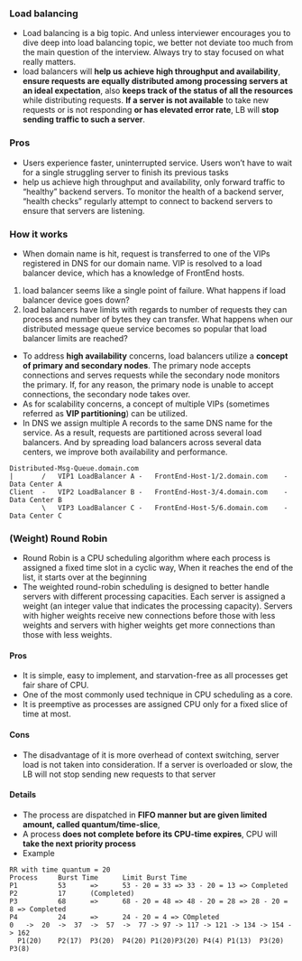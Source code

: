 ### Load balancing
- Load balancing is a big topic. And unless interviewer encourages you to dive deep into load balancing topic, we better not deviate too much from the main question of the interview. Always try to stay focused on what really matters.
- load balancers will **help us achieve high throughput and availability**, **ensure requests are equally distributed among processing servers at an ideal expectation**, also **keeps track of the status of all the resources** while distributing requests. **If a server is not available** to take new requests or is not responding **or has elevated error rate**, LB will **stop sending traffic to such a server**.
### Pros
- Users experience faster, uninterrupted service. Users won’t have to wait for a single struggling server to finish its previous tasks
- help us achieve high throughput and availability, only forward traffic to “healthy” backend servers. To monitor the health of a backend server, “health checks” regularly attempt to connect to backend servers to ensure that servers are listening.
### How it works
- When domain name is hit, request is transferred to one of the VIPs registered in DNS for our domain name. VIP is resolved to a load balancer device, which has a knowledge of FrontEnd hosts.
1. load balancer seems like a single point of failure. What happens if load balancer device goes down?
2. load balancers have limits with regards to number of requests they can process and number of bytes they can transfer. What happens when our distributed message queue service becomes so popular that load balancer limits are reached?
- To address **high availability** concerns, load balancers utilize a **concept of primary and secondary nodes**. The primary node accepts connections and serves requests while the secondary node monitors the primary. If, for any reason, the primary node is unable to accept connections, the secondary node takes over.
- As for scalability concerns, a concept of multiple VIPs (sometimes referred as **VIP partitioning**) can be utilized.
- In DNS we assign multiple A records to the same DNS name for the service. As a result, requests are partitioned across several load balancers. And by spreading load balancers across several data centers, we improve both availability and performance.
```
Distributed-Msg-Queue.domain.com
|		/	VIP1 LoadBalancer A -	FrontEnd-Host-1/2.domain.com	- Data Center A
Client	-	VIP2 LoadBalancer B - 	FrontEnd-Host-3/4.domain.com	- Data Center B
		\	VIP3 LoadBalancer C - 	FrontEnd-Host-5/6.domain.com	- Data Center C
```
### (Weight) Round Robin
- Round Robin is a CPU scheduling algorithm where each process is assigned a fixed time slot in a cyclic way, When it reaches the end of the list, it starts over at the beginning 
- The weighted round-robin scheduling is designed to better handle servers with different processing capacities. Each server is assigned a weight (an integer value that indicates the processing capacity). Servers with higher weights receive new connections before those with less weights and servers with higher weights get more connections than those with less weights.
#### Pros
-  It is simple, easy to implement, and starvation-free as all processes get fair share of CPU.  
- One of the most commonly used technique in CPU scheduling as a core.  
- It is preemptive as processes are assigned CPU only for a fixed slice of time at most.  
#### Cons
- The disadvantage of it is more overhead of context switching, server load is not taken into consideration. If a server is
overloaded or slow, the LB will not stop sending new requests to that server
#### Details
- The process are dispatched in **FIFO manner but are given limited amount, called quantum/time-slice**,
- A process **does not complete before its CPU-time expires**, CPU will **take the next priority process**
- Example
```
RR with time quantum = 20
Process		Burst Time		Limit Burst Time
P1			53		=>		53 - 20 = 33 =>	33 - 20 = 13 => Completed
P2			17		(Completed)
P3			68		=>		68 - 20 = 48 => 48 - 20 = 28 => 28 - 20 = 8 => Completed
P4			24		=>		24 - 20 = 4 => COmpleted
0 	-> 	20 	-> 	37 	-> 	57 	-> 	77 -> 97 -> 117 -> 121 -> 134 -> 154 -> 162 
  P1(20)	P2(17) 	P3(20)	P4(20) P1(20)P3(20) P4(4) P1(13)  P3(20) P3(8)
```

<!--stackedit_data:
eyJoaXN0b3J5IjpbLTM4MjE1NjU3MSwtMTUxMjQwNjgwOV19
-->